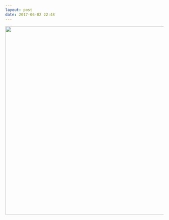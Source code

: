 ```yaml
---
layout: post
date: 2017-06-02 22:48
---
```

<img src="http://desparoz.micro.blog/uploads/2017/4e18ed1964.jpg" width="600" height="600" style="height: auto" />
